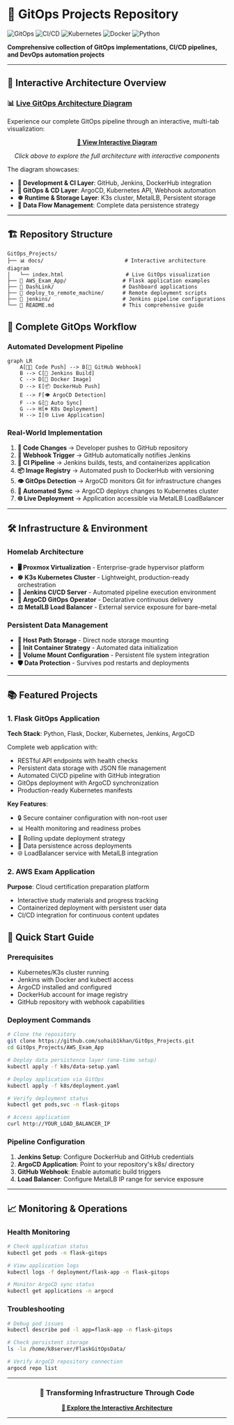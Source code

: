 # 🚀 GitOps Projects Repository

![GitOps](https://img.shields.io/badge/GitOps-ArgoCD-blue?style=for-the-badge&logo=argo)
![CI/CD](https://img.shields.io/badge/CI%2FCD-Jenkins-D24939?style=for-the-badge&logo=jenkins)
![Kubernetes](https://img.shields.io/badge/Kubernetes-K3s-326CE5?style=for-the-badge&logo=kubernetes)
![Docker](https://img.shields.io/badge/Docker-2496ED?style=for-the-badge&logo=docker&logoColor=white)
![Python](https://img.shields.io/badge/Python-Flask-3776AB?style=for-the-badge&logo=python&logoColor=white)

**Comprehensive collection of GitOps implementations, CI/CD pipelines, and DevOps automation projects**

---

## 🎯 Interactive Architecture Overview

### 📊 **[Live GitOps Architecture Diagram](https://sohaib1khan.github.io/GitOps_Projects/)**

Experience our complete GitOps pipeline through an interactive, multi-tab visualization:

<div align="center">

**[🔗 View Interactive Diagram](https://sohaib1khan.github.io/GitOps_Projects/repo-overview.html)**

*Click above to explore the full architecture with interactive components*

</div>

The diagram showcases:
- **🔧 Development & CI Layer**: GitHub, Jenkins, DockerHub integration
- **🚀 GitOps & CD Layer**: ArgoCD, Kubernetes API, Webhook automation  
- **☸️ Runtime & Storage Layer**: K3s cluster, MetalLB, Persistent storage
- **💾 Data Flow Management**: Complete data persistence strategy

---

## 🏗️ Repository Structure

```
GitOps_Projects/
├── 📊 docs/                          # Interactive architecture diagram
│   └── index.html                    # Live GitOps visualization
├── 🐍 AWS_Exam_App/                  # Flask application examples
├── 🔗 DashLink/                      # Dashboard applications  
├── 🚀 deploy_to_remote_machine/      # Remote deployment scripts
├── 🔧 jenkins/                       # Jenkins pipeline configurations
└── 📖 README.md                      # This comprehensive guide
```


## 🚀 Complete GitOps Workflow

### **Automated Development Pipeline**

```mermaid
graph LR
    A[👨‍💻 Code Push] --> B[🔔 GitHub Webhook]
    B --> C[🔧 Jenkins Build]
    C --> D[🐳 Docker Image]
    D --> E[📦 DockerHub Push]
    E --> F[👁️ ArgoCD Detection]
    F --> G[🔄 Auto Sync]
    G --> H[☸️ K8s Deployment]
    H --> I[🌐 Live Application]
```

### **Real-World Implementation**

1. **📝 Code Changes** → Developer pushes to GitHub repository
2. **🔔 Webhook Trigger** → GitHub automatically notifies Jenkins
3. **🔧 CI Pipeline** → Jenkins builds, tests, and containerizes application
4. **📦 Image Registry** → Automated push to DockerHub with versioning
5. **👁️ GitOps Detection** → ArgoCD monitors Git for infrastructure changes
6. **🔄 Automated Sync** → ArgoCD deploys changes to Kubernetes cluster
7. **🌐 Live Deployment** → Application accessible via MetalLB LoadBalancer

---

## 🛠️ Infrastructure & Environment

### **Homelab Architecture**
- **🖥️ Proxmox Virtualization** - Enterprise-grade hypervisor platform
- **☸️ K3s Kubernetes Cluster** - Lightweight, production-ready orchestration
- **🔧 Jenkins CI/CD Server** - Automated pipeline execution environment
- **🚀 ArgoCD GitOps Operator** - Declarative continuous delivery
- **⚖️ MetalLB Load Balancer** - External service exposure for bare-metal

### **Persistent Data Management**
- **💾 Host Path Storage** - Direct node storage mounting
- **🔄 Init Container Strategy** - Automated data initialization
- **📁 Volume Mount Configuration** - Persistent file system integration
- **🛡️ Data Protection** - Survives pod restarts and deployments

---

## 📚 Featured Projects

### **1. Flask GitOps Application**
**Tech Stack**: Python, Flask, Docker, Kubernetes, Jenkins, ArgoCD

Complete web application with:
- RESTful API endpoints with health checks
- Persistent data storage with JSON file management
- Automated CI/CD pipeline with GitHub integration
- GitOps deployment with ArgoCD synchronization
- Production-ready Kubernetes manifests

**Key Features**:
- 🔒 Secure container configuration with non-root user
- 📊 Health monitoring and readiness probes
- 🔄 Rolling update deployment strategy
- 💾 Data persistence across deployments
- 🌐 LoadBalancer service with MetalLB integration

### **2. AWS Exam Application**
**Purpose**: Cloud certification preparation platform
- Interactive study materials and progress tracking
- Containerized deployment with persistent user data
- CI/CD integration for continuous content updates


## 🔧 Quick Start Guide

### **Prerequisites**
- Kubernetes/K3s cluster running
- Jenkins with Docker and kubectl access
- ArgoCD installed and configured
- DockerHub account for image registry
- GitHub repository with webhook capabilities

### **Deployment Commands**

```bash
# Clone the repository
git clone https://github.com/sohaib1khan/GitOps_Projects.git
cd GitOps_Projects/AWS_Exam_App

# Deploy data persistence layer (one-time setup)
kubectl apply -f k8s/data-setup.yaml

# Deploy application via GitOps
kubectl apply -f k8s/deployment.yaml

# Verify deployment status
kubectl get pods,svc -n flask-gitops

# Access application
curl http://YOUR_LOAD_BALANCER_IP
```

### **Pipeline Configuration**

1. **Jenkins Setup**: Configure DockerHub and GitHub credentials
2. **ArgoCD Application**: Point to your repository's k8s/ directory
3. **GitHub Webhook**: Enable automatic build triggers
4. **Load Balancer**: Configure MetalLB IP range for service exposure

---

## 📈 Monitoring & Operations

### **Health Monitoring**
```bash
# Check application status
kubectl get pods -n flask-gitops

# View application logs
kubectl logs -f deployment/flask-app -n flask-gitops

# Monitor ArgoCD sync status
kubectl get applications -n argocd
```

### **Troubleshooting**
```bash
# Debug pod issues
kubectl describe pod -l app=flask-app -n flask-gitops

# Check persistent storage
ls -la /home/k8server/FlaskGitOpsData/

# Verify ArgoCD repository connection
argocd repo list
```


---
<div align="center">

### **🚀 Transforming Infrastructure Through Code**


**[🔗 Explore the Interactive Architecture](https://sohaib1khan.github.io/GitOps_Projects/repo-overview.html)**

</div>

---
